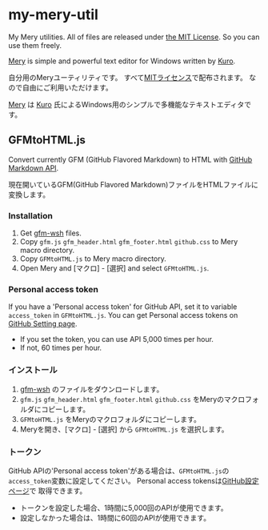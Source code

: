 my-mery-util
============

My Mery utilities.
All of files are released under [the MIT License](http://opensource.org/licenses/mit-license.php).
So you can use them freely.

[Mery](http://www.haijin-boys.com/wiki/%E3%83%A1%E3%82%A4%E3%83%B3%E3%83%9A%E3%83%BC%E3%82%B8)
is simple and powerful text editor for Windows written by [Kuro](https://github.com/haijinboys).

自分用のMeryユーティリティです。
すべて[MITライセンス](http://opensource.org/licenses/mit-license.php)で配布されます。
なので自由にご利用いただけます。

[Mery](http://www.haijin-boys.com/wiki/%E3%83%A1%E3%82%A4%E3%83%B3%E3%83%9A%E3%83%BC%E3%82%B8)
は [Kuro](https://github.com/haijinboys) 氏によるWindows用のシンプルで多機能なテキストエディタです。


GFMtoHTML.js
---------------

Convert currently GFM (GitHub Flavored Markdown) to HTML with [GitHub Markdown API](
https://developer.github.com/v3/markdown/).

現在開いているGFM(GitHub Flavored Markdown)ファイルをHTMLファイルに変換します。

### Installation
1. Get [gfm-wsh](https://github.com/noonworks/gfm-wsh) files.
2. Copy `gfm.js` `gfm_header.html` `gfm_footer.html` `github.css` to Mery macro directory.
3. Copy `GFMtoHTML.js` to Mery macro directory.
4. Open Mery and [マクロ] - [選択] and select `GFMtoHTML.js`.

### Personal access token
If you have a 'Personal access token' for GitHub API,
set it to variable `access_token` in `GFMtoHTML.js`.
You can get Personal access tokens on [GitHub Setting page](
https://github.com/settings/applications).

* If you set the token, you can use API 5,000 times per hour.
* If not, 60 times per hour.

### インストール
1. [gfm-wsh](https://github.com/noonworks/gfm-wsh) のファイルをダウンロードします。
2. `gfm.js` `gfm_header.html` `gfm_footer.html` `github.css` をMeryのマクロフォルダにコピーします。
3. `GFMtoHTML.js` をMeryのマクロフォルダにコピーします。
4. Meryを開き、[マクロ] - [選択] から `GFMtoHTML.js` を選択します。

### トークン
GitHub APIの'Personal access token'がある場合は、`GFMtoHTML.js`の`access_token`変数に設定してください。
Personal access tokensは[GitHub設定ページ](https://github.com/settings/applications)で
取得できます。

* トークンを設定した場合、1時間に5,000回のAPIが使用できます。
* 設定しなかった場合は、1時間に60回のAPIが使用できます。

